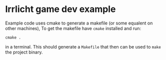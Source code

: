 # Irrlicht game dev example

Example code uses cmake to generate a makefile (or some equalent on other machines),
To get the makefile have `cmake` installed and run:
```
cmake .
``` 
in a terminal. This should generate a `Makefile` that then can be used to `make` the project binary.

